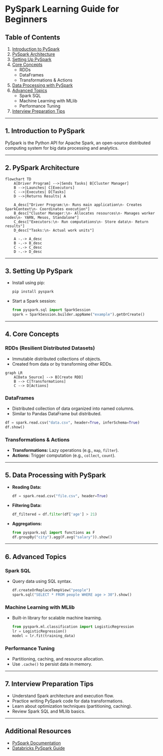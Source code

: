 # PySpark Learning Guide for Beginners

## Table of Contents
1. [Introduction to PySpark](#introduction-to-pyspark)
2. [PySpark Architecture](#pyspark-architecture)
3. [Setting Up PySpark](#setting-up-pyspark)
4. [Core Concepts](#core-concepts)
    - RDDs
    - DataFrames
    - Transformations & Actions
5. [Data Processing with PySpark](#data-processing-with-pyspark)
6. [Advanced Topics](#advanced-topics)
    - Spark SQL
    - Machine Learning with MLlib
    - Performance Tuning
7. [Interview Preparation Tips](#interview-preparation-tips)

---

## 1. Introduction to PySpark

PySpark is the Python API for Apache Spark, an open-source distributed computing system for big data processing and analytics.

---

## 2. PySpark Architecture

```mermaid
flowchart TD
    A[Driver Program] -->|Sends Tasks| B[Cluster Manager]
    B -->|Launches| C[Executors]
    C -->|Executes| D[Tasks]
    D -->|Returns Results| A
    
    A_desc["Driver Program:\n- Runs main application\n- Creates SparkContext\n- Coordinates execution"]
    B_desc["Cluster Manager:\n- Allocates resources\n- Manages worker nodes\n- YARN, Mesos, Standalone"]
    C_desc["Executors:\n- Run computations\n- Store data\n- Return results"]
    D_desc["Tasks:\n- Actual work units"]
    
    A -.-> A_desc
    B -.-> B_desc
    C -.-> C_desc
    D -.-> D_desc
```

---

## 3. Setting Up PySpark

- Install using pip:  
  ```bash
  pip install pyspark
  ```
- Start a Spark session:
  ```python
  from pyspark.sql import SparkSession
  spark = SparkSession.builder.appName("example").getOrCreate()
  ```

---

## 4. Core Concepts

### RDDs (Resilient Distributed Datasets)

- Immutable distributed collections of objects.
- Created from data or by transforming other RDDs.

```mermaid
graph LR
    A[Data Source] --> B[Create RDD]
    B --> C[Transformations]
    C --> D[Actions]
```

### DataFrames

- Distributed collection of data organized into named columns.
- Similar to Pandas DataFrame but distributed.

```python
df = spark.read.csv("data.csv", header=True, inferSchema=True)
df.show()
```

### Transformations & Actions

- **Transformations:** Lazy operations (e.g., `map`, `filter`).
- **Actions:** Trigger computation (e.g., `collect`, `count`).

---

## 5. Data Processing with PySpark

- **Reading Data:**
  ```python
  df = spark.read.csv("file.csv", header=True)
  ```
- **Filtering Data:**
  ```python
  df_filtered = df.filter(df['age'] > 21)
  ```
- **Aggregations:**
  ```python
  from pyspark.sql import functions as F
  df.groupBy("city").agg(F.avg("salary")).show()
  ```

---

## 6. Advanced Topics

### Spark SQL

- Query data using SQL syntax.
  ```python
  df.createOrReplaceTempView("people")
  spark.sql("SELECT * FROM people WHERE age > 30").show()
  ```

### Machine Learning with MLlib

- Built-in library for scalable machine learning.
  ```python
  from pyspark.ml.classification import LogisticRegression
  lr = LogisticRegression()
  model = lr.fit(training_data)
  ```

### Performance Tuning

- Partitioning, caching, and resource allocation.
- Use `.cache()` to persist data in memory.

---

## 7. Interview Preparation Tips

- Understand Spark architecture and execution flow.
- Practice writing PySpark code for data transformations.
- Learn about optimization techniques (partitioning, caching).
- Review Spark SQL and MLlib basics.

---

## Additional Resources

- [PySpark Documentation](https://spark.apache.org/docs/latest/api/python/)
- [Databricks PySpark Guide](https://docs.databricks.com/getting-started/quick-start.html)
